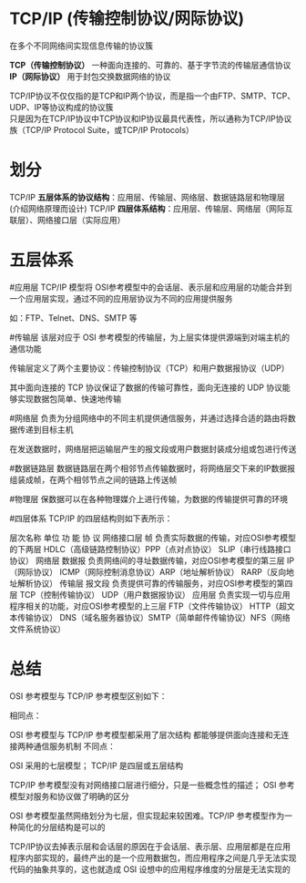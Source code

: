 # TCP/IP (传输控制协议/网际协议)
在多个不同网络间实现信息传输的协议簇  

**TCP（传输控制协议）** 一种面向连接的、可靠的、基于字节流的传输层通信协议   
**IP（网际协议）** 用于封包交换数据网络的协议  

TCP/IP协议不仅仅指的是TCP和IP两个协议，而是指一个由FTP、SMTP、TCP、UDP、IP等协议构成的协议簇    
只是因为在TCP/IP协议中TCP协议和IP协议最具代表性，所以通称为TCP/IP协议族（TCP/IP Protocol Suite，或TCP/IP Protocols）

# 划分
TCP/IP **五层体系的协议结构**：应用层、传输层、网络层、数据链路层和物理层 (介绍网络原理而设计)
TCP/IP **四层体系结构**：应用层、传输层、网络层（网际互联层）、网络接口层（实际应用）




# 五层体系
#应用层
TCP/IP 模型将 OSI参考模型中的会话层、表示层和应用层的功能合并到一个应用层实现，通过不同的应用层协议为不同的应用提供服务

如：FTP、Telnet、DNS、SMTP 等

#传输层
该层对应于 OSI 参考模型的传输层，为上层实体提供源端到对端主机的通信功能

传输层定义了两个主要协议：传输控制协议（TCP）和用户数据报协议（UDP）

其中面向连接的 TCP 协议保证了数据的传输可靠性，面向无连接的 UDP 协议能够实现数据包简单、快速地传输

#网络层
负责为分组网络中的不同主机提供通信服务，并通过选择合适的路由将数据传递到目标主机

在发送数据时，网络层把运输层产生的报文段或用户数据封装成分组或包进行传送

#数据链路层
数据链路层在两个相邻节点传输数据时，将网络层交下来的IP数据报组装成帧，在两个相邻节点之间的链路上传送帧

#物理层
保数据可以在各种物理媒介上进行传输，为数据的传输提供可靠的环境

#四层体系
TCP/IP 的四层结构则如下表所示：

层次名称	单位	功 能	协 议
网络接口层	帧	负责实际数据的传输，对应OSI参考模型的下两层	HDLC（高级链路控制协议）PPP（点对点协议） SLIP（串行线路接口协议）
网络层	数据报	负责网络间的寻址数据传输，对应OSI参考模型的第三层	IP（网际协议） ICMP（网际控制消息协议）ARP（地址解析协议） RARP（反向地址解析协议）
传输层	报文段	负责提供可靠的传输服务，对应OSI参考模型的第四层	TCP（控制传输协议） UDP（用户数据报协议）
应用层		负责实现一切与应用程序相关的功能，对应OSI参考模型的上三层	FTP（文件传输协议） HTTP（超文本传输协议） DNS（域名服务器协议）SMTP（简单邮件传输协议）NFS（网络文件系统协议）

# 总结
OSI 参考模型与 TCP/IP 参考模型区别如下：

相同点：

OSI 参考模型与 TCP/IP 参考模型都采用了层次结构
都能够提供面向连接和无连接两种通信服务机制
不同点：

OSI 采用的七层模型； TCP/IP 是四层或五层结构

TCP/IP 参考模型没有对网络接口层进行细分，只是一些概念性的描述； OSI 参考模型对服务和协议做了明确的区分

OSI 参考模型虽然网络划分为七层，但实现起来较困难。TCP/IP 参考模型作为一种简化的分层结构是可以的

TCP/IP协议去掉表示层和会话层的原因在于会话层、表示层、应用层都是在应用程序内部实现的，最终产出的是一个应用数据包，而应用程序之间是几乎无法实现代码的抽象共享的，这也就造成 OSI 设想中的应用程序维度的分层是无法实现的